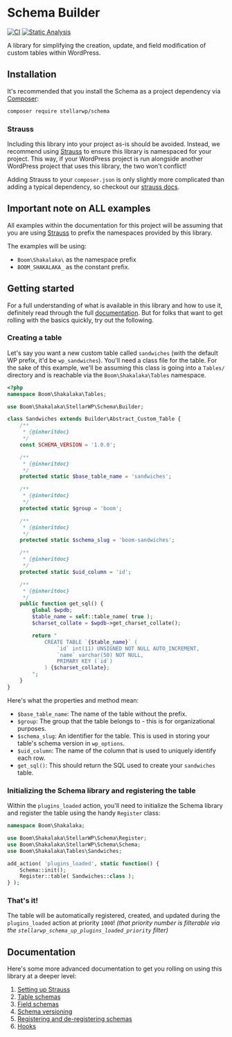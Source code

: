 # Schema Builder

[![CI](https://github.com/stellarwp/schema/workflows/CI/badge.svg)](https://github.com/stellarwp/schema/actions?query=branch%3Amain) [![Static Analysis](https://github.com/stellarwp/schema/actions/workflows/static-analysis.yml/badge.svg)](https://github.com/stellarwp/schema/actions/workflows/static-analysis.yml)

A library for simplifying the creation, update, and field modification of custom tables within WordPress.

## Installation

It's recommended that you install the Schema as a project dependency via [Composer](https://getcomposer.org/):

```bash
composer require stellarwp/schema
```

### Strauss

Including this library into your project as-is should be avoided. Instead, we recommend using [Strauss](https://github.com/BrianHenryIE/strauss) to ensure this library is namespaced for your project. This way, if your WordPress project is run alongside another WordPress project that uses this library, the two won't conflict!

Adding Strauss to your `composer.json` is only slightly more complicated than adding a typical dependency, so checkout our [strauss docs](docs/strauss-setup.md).

## Important note on ALL examples

All examples within the documentation for this project will be assuming that you are using [Strauss](#strauss) to prefix the namespaces provided by this library.

The examples will be using:

* `Boom\Shakalaka\` as the namespace prefix
* `BOOM_SHAKALAKA_` as the constant prefix.

## Getting started

For a full understanding of what is available in this library and how to use it, definitely read through the full [documentation](#documentation). But for folks that want to get rolling with the basics quickly, try out the following.

### Creating a table

Let's say you want a new custom table called `sandwiches` (with the default WP prefix, it'd be `wp_sandwiches`). You'll need a class file for the table. For the sake of this example, we'll be assuming this class is going into a `Tables/` directory and is reachable via the `Boom\Shakalaka\Tables` namespace.

```php
<?php
namespace Boom\Shakalaka\Tables;

use Boom\Shakalaka\StellarWP\Schema\Builder;

class Sandwiches extends Builder\Abstract_Custom_Table {
	/**
	 * {@inheritdoc}
	 */
	const SCHEMA_VERSION = '1.0.0';

	/**
	 * {@inheritdoc}
	 */
	protected static $base_table_name = 'sandwiches';

	/**
	 * {@inheritdoc}
	 */
	protected static $group = 'boom';

	/**
	 * {@inheritdoc}
	 */
	protected static $schema_slug = 'boom-sandwiches';

	/**
	 * {@inheritdoc}
	 */
	protected static $uid_column = 'id';

	/**
	 * {@inheritdoc}
	 */
	public function get_sql() {
		global $wpdb;
		$table_name = self::table_name( true );
		$charset_collate = $wpdb->get_charset_collate();

		return "
			CREATE TABLE `{$table_name}` (
				`id` int(11) UNSIGNED NOT NULL AUTO_INCREMENT,
				`name` varchar(50) NOT NULL,
				PRIMARY KEY (`id`)
			) {$charset_collate};
		";
	}
}
```

Here's what the properties and method mean:

* `$base_table_name`: The name of the table without the prefix.
* `$group`: The group that the table belongs to - this is for organizational purposes.
* `$schema_slug`: An identifier for the table. This is used in storing your table's schema version in `wp_options`.
* `$uid_column`: The name of the column that is used to uniquely identify each row.
* `get_sql()`: This should return the SQL used to create your `sandwiches` table.

### Initializing the Schema library and registering the table

Within the `plugins_loaded` action, you'll need to initialize the Schema library and register the table using the handy `Register` class:

```php
namespace Boom\Shakalaka;

use Boom\Shakalaka\StellarWP\Schema\Register;
use Boom\Shakalaka\StellarWP\Schema\Schema;
use Boom\Shakalaka\Tables\Sandwiches;

add_action( 'plugins_loaded', static function() {
	Schema::init();
	Register::table( Sandwiches::class );
} );
```

### That's it!

The table will be automatically registered, created, and updated during the `plugins_loaded` action at priority `1000`! _(that priority number is filterable via the `stellarwp_schema_up_plugins_loaded_priority` filter)_

## Documentation

Here's some more advanced documentation to get you rolling on using this library at a deeper level:

1. [Setting up Strauss](docs/strauss-setup.md)
1. [Table schemas](docs/table-schema.md)
1. [Field schemas](docs/field-schema.md)
1. [Schema versioning](docs/schema-versioning.md)
1. [Registering and de-registering schemas](docs/registering-and-deregistering.md)
1. [Hooks](docs/hooks.md)
